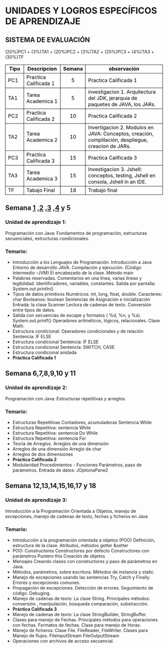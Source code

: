 <h1>UNIDADES Y LOGROS ESPECÍFICOS DE APRENDIZAJE</h1>

<h2>SISTEMA DE EVALUACIÓN</h2>
<p>(20%)PC1 + (3%)TA1 + (20%)PC2 + (3%)TA2 + (20%)PC3 + (4%)TA3 + (30%)TF </p>
<table cellspacing="0" border="0">
	<colgroup width="80"></colgroup>
	<colgroup width="135"></colgroup>
	<colgroup width="80"></colgroup>
	<colgroup width="626"></colgroup>
	<tr>
		<td style="border-top: 1px solid #000000; border-bottom: 1px solid #000000; border-left: 1px solid #000000; border-right: 1px solid #000000" height="18" align="center"><b><font color="#000000">Tipo</font></b></td>
		<td style="border-top: 1px solid #000000; border-bottom: 1px solid #000000; border-left: 1px solid #000000; border-right: 1px solid #000000" align="center"><b><font color="#000000">Descripcion</font></b></td>
		<td style="border-top: 1px solid #000000; border-bottom: 1px solid #000000; border-left: 1px solid #000000; border-right: 1px solid #000000" align="center"><b><font color="#000000">Semana</font></b></td>
		<td style="border-top: 1px solid #000000; border-bottom: 1px solid #000000; border-left: 1px solid #000000; border-right: 1px solid #000000" align="center"><b><font color="#000000">observación</font></b></td>
	</tr>
	<tr>
		<td style="border-top: 1px solid #000000; border-bottom: 1px solid #000000; border-left: 1px solid #000000; border-right: 1px solid #000000" height="18" align="left"><font color="#000000">PC1</font></td>
		<td style="border-top: 1px solid #000000; border-bottom: 1px solid #000000; border-left: 1px solid #000000; border-right: 1px solid #000000" align="left"><font color="#000000">Practica Calificada 1</font></td>
		<td style="border-top: 1px solid #000000; border-bottom: 1px solid #000000; border-left: 1px solid #000000; border-right: 1px solid #000000" align="center" sdval="5" sdnum="1033;"><font color="#000000">5</font></td>
		<td style="border-top: 1px solid #000000; border-bottom: 1px solid #000000; border-left: 1px solid #000000; border-right: 1px solid #000000" align="left"><font color="#000000">Practica Calificada 1</font></td>
	</tr>
	<tr>
		<td style="border-top: 1px solid #000000; border-bottom: 1px solid #000000; border-left: 1px solid #000000; border-right: 1px solid #000000" height="18" align="left"><font color="#000000">TA1</font></td>
		<td style="border-top: 1px solid #000000; border-bottom: 1px solid #000000; border-left: 1px solid #000000; border-right: 1px solid #000000" align="left"><font color="#000000">Tarea Academica 1</font></td>
		<td style="border-top: 1px solid #000000; border-bottom: 1px solid #000000; border-left: 1px solid #000000; border-right: 1px solid #000000" align="center" sdval="5" sdnum="1033;"><font color="#000000">5</font></td>
		<td style="border-top: 1px solid #000000; border-bottom: 1px solid #000000; border-left: 1px solid #000000; border-right: 1px solid #000000" align="left"><font color="#000000">investigacion 1. Arquitectura del JDK, jerarquia de paquetes de JAVA, los JARs.</font></td>
	</tr>
	<tr>
		<td style="border-top: 1px solid #000000; border-bottom: 1px solid #000000; border-left: 1px solid #000000; border-right: 1px solid #000000" height="18" align="left"><font color="#000000">PC2</font></td>
		<td style="border-top: 1px solid #000000; border-bottom: 1px solid #000000; border-left: 1px solid #000000; border-right: 1px solid #000000" align="left"><font color="#000000">Practica Calificada 2</font></td>
		<td style="border-top: 1px solid #000000; border-bottom: 1px solid #000000; border-left: 1px solid #000000; border-right: 1px solid #000000" align="center" sdval="10" sdnum="1033;"><font color="#000000">10</font></td>
		<td style="border-top: 1px solid #000000; border-bottom: 1px solid #000000; border-left: 1px solid #000000; border-right: 1px solid #000000" align="left"><font color="#000000">Practica Calificada 2</font></td>
	</tr>
	<tr>
		<td style="border-top: 1px solid #000000; border-bottom: 1px solid #000000; border-left: 1px solid #000000; border-right: 1px solid #000000" height="18" align="left"><font color="#000000">TA2</font></td>
		<td style="border-top: 1px solid #000000; border-bottom: 1px solid #000000; border-left: 1px solid #000000; border-right: 1px solid #000000" align="left"><font color="#000000">Tarea Academica 2</font></td>
		<td style="border-top: 1px solid #000000; border-bottom: 1px solid #000000; border-left: 1px solid #000000; border-right: 1px solid #000000" align="center" sdval="10" sdnum="1033;"><font color="#000000">10</font></td>
		<td style="border-top: 1px solid #000000; border-bottom: 1px solid #000000; border-left: 1px solid #000000; border-right: 1px solid #000000" align="left"><font color="#000000">Invertigacion 2. Modulos en JAVA: Conceptos, creación, complilación, despliegue, creacion de JARs.</font></td>
	</tr>
	<tr>
		<td style="border-top: 1px solid #000000; border-bottom: 1px solid #000000; border-left: 1px solid #000000; border-right: 1px solid #000000" height="18" align="left"><font color="#000000">PC3</font></td>
		<td style="border-top: 1px solid #000000; border-bottom: 1px solid #000000; border-left: 1px solid #000000; border-right: 1px solid #000000" align="left"><font color="#000000">Practica Calificada 3</font></td>
		<td style="border-top: 1px solid #000000; border-bottom: 1px solid #000000; border-left: 1px solid #000000; border-right: 1px solid #000000" align="center" sdval="15" sdnum="1033;"><font color="#000000">15</font></td>
		<td style="border-top: 1px solid #000000; border-bottom: 1px solid #000000; border-left: 1px solid #000000; border-right: 1px solid #000000" align="left"><font color="#000000">Practica Calificada 3</font></td>
	</tr>
	<tr>
		<td style="border-top: 1px solid #000000; border-bottom: 1px solid #000000; border-left: 1px solid #000000; border-right: 1px solid #000000" height="18" align="left"><font color="#000000">TA3</font></td>
		<td style="border-top: 1px solid #000000; border-bottom: 1px solid #000000; border-left: 1px solid #000000; border-right: 1px solid #000000" align="left"><font color="#000000">Tarea Academica 3</font></td>
		<td style="border-top: 1px solid #000000; border-bottom: 1px solid #000000; border-left: 1px solid #000000; border-right: 1px solid #000000" align="center" sdval="15" sdnum="1033;"><font color="#000000">15</font></td>
		<td style="border-top: 1px solid #000000; border-bottom: 1px solid #000000; border-left: 1px solid #000000; border-right: 1px solid #000000" align="left"><font color="#000000">Investigacion 3. Jshell: conceptos, testing, Jshell en consola, Jshell in an IDE.</font></td>
	</tr>
	<tr>
		<td style="border-top: 1px solid #000000; border-bottom: 1px solid #000000; border-left: 1px solid #000000; border-right: 1px solid #000000" height="18" align="left"><font color="#000000">TF</font></td>
		<td style="border-top: 1px solid #000000; border-bottom: 1px solid #000000; border-left: 1px solid #000000; border-right: 1px solid #000000" align="left"><font color="#000000">Tabajo Final</font></td>
		<td style="border-top: 1px solid #000000; border-bottom: 1px solid #000000; border-left: 1px solid #000000; border-right: 1px solid #000000" align="center" sdval="18" sdnum="1033;"><font color="#000000">18</font></td>
		<td style="border-top: 1px solid #000000; border-bottom: 1px solid #000000; border-left: 1px solid #000000; border-right: 1px solid #000000" align="left"><font color="#000000">Trabajo final</font></td>
	</tr>
</table>



<h2>Semana <a href="https://github.com/Leo-Spj/UTP-Java-Teoria/tree/master/src/Semana1">1</a> ,<a href="https://github.com/Leo-Spj/UTP-Java-Teoria/tree/master/src/Semana2">2</a> ,<a href="https://github.com/Leo-Spj/UTP-Java-Teoria/tree/master/src/Semana3">3</a> ,<a href="https://github.com/Leo-Spj/UTP-Java-Teoria/tree/master/src/Semana4">4</a> y 5</h2>
<h3>Unidad de aprendizaje 1:</h3>
<p>Programación con Java: Fundamentos de programación, estructuras secuenciales, estructuras condicionales.</p>
<h3>Temario:</h3>

<ul>
    <li>Introducción a los Lenguajes de Programación. Introducción a Java Entorno de desarrollo JAVA. Compilación y ejecución. (Código Intermedio -JVM) El encabezado de la clase. Método main</li>
    <li>Palabras reservadas. Comentarios en una línea, varias líneas y legibilidad. Identificadores, variables, constantes. Salida por pantalla: System.out.println()</li>
    <li>Tipos de datos primitivos Numéricos: int, long, float, double. Caracteres: char Booleanos: boolean Sentencias de Asignación e inicialización Entrada: la clase Scanner Lectura de cadenas de texto. Conversión entre tipos de datos.</li>
    <li>Salida con secuencias de escape y formatos ( %d, %n, y %s). System.out.printf() Operadores aritméticos, lógicos, relacionales. Clase Math.</li>
    <li>Estructura condicional: Operadores condicionales y de relación Sentencia: IF ELSE</li>
    <li>Estructura condicional Sentencia: IF ELSE</li>
    <li>Estructura condicional Sentencia: SWITCH, CASE</li>
    <li>Estructura condicional anidada</li>
    <li><strong>Práctica Calificada 1</strong></li>
</ul>




<h2>Semana 6,7,8,9,10 y 11</h2>
<h3>Unidad de aprendizaje 2:</h3>
<p>Programación con Java: Estructuras repetitivas y arreglos.</p>
<h3>Temario:</h3>

<ul>
    <li>Estructuras Repetitivas Contadores, acumuladoras Sentencia While</li>
    <li>Estructura Repetitiva: sentencia While</li>
    <li>Estructura Repetitiva: sentencia Do While</li>
    <li>Estructura Repetitiva: sentencia For</li>
    <li>Teoría de Arreglos. Arreglos de una dimensión</li>
    <li>Arreglos de una dimensión Arreglo de char</li>
    <li>Arreglos de dos dimensiones</li>
    <li><strong>Práctica Calificada 2</strong></li>
    <li>Modularidad Procedimientos - Funciones Parámetros, paso de parámetros. Entrada de datos: JOptionaPane2</li>
</ul>




<h2>Semana  12,13,14,15,16,17 y 18</h2>
<h3>Unidad de aprendizaje 3:</h3>
<p>Introducción a la Programación Orientada a Objetos, manejo de excepciones, manejo de cadenas de texto, fechas y ficheros en Java</p>
<h3>Temario:</h3>

<ul>
    <li>Introducción a la programación orientada a objetos (POO) Definición, estructura de la clase. Atributos, métodos getter &setter</li>
    <li>POO: Constructores Constructores por defecto Constructores con parámetros Puntero this Creación de objetos</li>
    <li>Mensajes Creando clases con constructores y paso de parámetros en Java.</li>
    <li>Métodos, parámetros, sobre escritura. Métodos de instancia y static.</li>
    <li>Manejo de excepciones usando las sentencias Try, Catch y Finally. Errores y excepciones comunes.</li>
    <li>Propagación de excepciones. Detección de errores. Seguimiento de código. Debuging.</li>
    <li>Manejo de cadenas de texto: La clase String. Principales métodos: conversión , manipulación, búsqueda comparación, substracción.</li>
    <li><strong>Práctica Calificada 3</strong></li>
    <li>Manejo de cadenas de texto: La clase StringBuilder, StringBuffer.</li>
    <li>Clases para manejo de Fechas. Principales métodos para operaciones con fechas. Formatos de fechas. Clase para manejo de Horas.</li>
    <li>Manejo de ficheros: Clase File. FileReader, FileWriter. Clases para Manejo de flujos. FileInputStream FileOutputStream</li>
    <li>Operaciones con archivos de acceso secuencial.</li>
   
